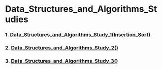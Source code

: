 # Data_Structures_and_Algorithms_Studies
### 1. [Data_Structures_and_Algorithms_Study_1(Insertion_Sort)]()
### 2. [Data_Structures_and_Algorithms_Study_2()]()
### 3. [Data_Structures_and_Algorithms_Study_3()]()  


